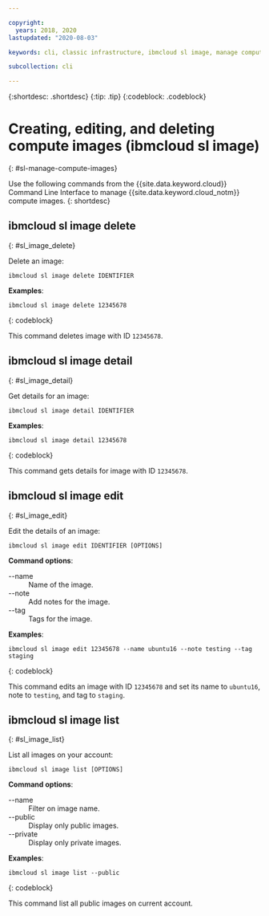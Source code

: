 ```yaml
---

copyright:
  years: 2018, 2020
lastupdated: "2020-08-03"

keywords: cli, classic infrastructure, ibmcloud sl image, manage compute images, create compute image cli, compute image cli

subcollection: cli

---
```



{:shortdesc: .shortdesc}
{:tip: .tip}
{:codeblock: .codeblock}

# Creating, editing, and deleting compute images (ibmcloud sl image)
{: #sl-manage-compute-images}

Use the following commands from the {{site.data.keyword.cloud}} Command Line Interface to manage {{site.data.keyword.cloud_notm}} compute images.
{: shortdesc}

## ibmcloud sl image delete
{: #sl_image_delete}

Delete an image:
```
ibmcloud sl image delete IDENTIFIER
```

**Examples**:
```
ibmcloud sl image delete 12345678
```
{: codeblock}

This command deletes image with ID `12345678`.

## ibmcloud sl image detail
{: #sl_image_detail}

Get details for an image:
```
ibmcloud sl image detail IDENTIFIER 
```

**Examples**:
```
ibmcloud sl image detail 12345678
```
{: codeblock}

This command gets details for image with ID `12345678`.

## ibmcloud sl image edit
{: #sl_image_edit}

Edit the details of an image:
```
ibmcloud sl image edit IDENTIFIER [OPTIONS]
```

<strong>Command options</strong>:
<dl>
<dt>--name</dt>
<dd>Name of the image.</dd>
<dt>--note</dt>
<dd>Add notes for the image.</dd>
<dt>--tag</dt>
<dd>Tags for the image.</dd>
</dl>

**Examples**:
```
ibmcloud sl image edit 12345678 --name ubuntu16 --note testing --tag staging
```
{: codeblock}

This command edits an image with ID `12345678` and set its name to `ubuntu16`, note to `testing`, and tag to `staging`.

## ibmcloud sl image list
{: #sl_image_list}

List all images on your account:
```
ibmcloud sl image list [OPTIONS]
```

<strong>Command options</strong>:
<dl>
<dt>--name</dt>
<dd>Filter on image name.</dd>
<dt>--public</dt>
<dd>Display only public images.</dd>
<dt>--private</dt>
<dd>Display only private images.</dd>
</dl>

**Examples**:
```
ibmcloud sl image list --public
```
{: codeblock}

This command list all public images on current account.

